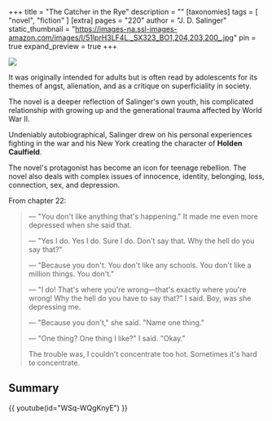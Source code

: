+++
title = "The Catcher in the Rye"
description = ""
[taxonomies]
tags = [ "novel", "fiction" ]
[extra]
pages = "220"
author = "J. D. Salinger"
static_thumbnail = "https://images-na.ssl-images-amazon.com/images/I/51lprH3LF4L._SX323_BO1,204,203,200_.jpg"
pin = true
expand_preview = true
+++

<a target="_blank" href="https://amzn.to/3iuHD5D">
    <img border="0" src="https://images-na.ssl-images-amazon.com/images/I/51lprH3LF4L._SX323_BO1,204,203,200_.jpg" >
</a>

It was originally intended for adults but is often read by adolescents for its themes of angst, alienation, and as a
critique on superficiality in society.

The novel is a deeper reflection of Salinger's own youth, his complicated relationship with growing up and the
generational trauma affected by World War II.

<!-- more -->
Undeniably autobiographical, Salinger drew on his personal experiences fighting in the war and his New York creating the
character of **Holden Caulfield**.

The novel's protagonist has become an icon for teenage rebellion. The novel also deals with complex issues of innocence,
identity, belonging, loss, connection, sex, and depression.

From chapter 22:

> — "You don't like anything that's happening." It made me even more depressed when she said that.
>
> — "Yes I do. Yes I do. Sure I do. Don't say that. Why the hell do you say that?"
>
> — "Because you don't. You don't like any schools. You don't like a million things. You don't."
>
> — "I do! That's where you're wrong—that's exactly where you're wrong! Why the hell do you have to say that?" I said. Boy, was she depressing me.
>
> — "Because you don't," she said. "Name one thing."
>
> — "One thing? One thing I like?" I said. "Okay."
>
> The trouble was, I couldn't concentrate too hot. Sometimes it's hard to concentrate.

## Summary

{{ youtube(id="WSq-WQgKnyE") }}
